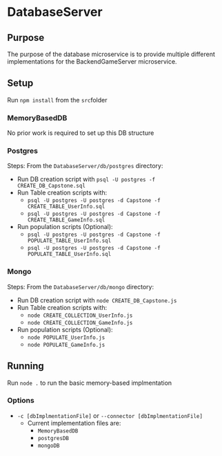 # DatabaseServer

## Purpose
The purpose of the database microservice is to provide multiple different implementations for the BackendGameServer microservice.

## Setup
Run `npm install` from the `src`folder

### MemoryBasedDB
No prior work is required to set up this DB structure

### Postgres
Steps:
From the `DatabaseServer/db/postgres` directory:
- Run DB creation script with `psql -U postgres -f CREATE_DB_Capstone.sql`
- Run Table creation scripts with:
    - `psql -U postgres -U postgres -d Capstone -f CREATE_TABLE_UserInfo.sql`
    - `psql -U postgres -U postgres -d Capstone -f CREATE_TABLE_GameInfo.sql`
- Run population scripts (Optional):
    - `psql -U postgres -U postgres -d Capstone -f POPULATE_TABLE_UserInfo.sql`
    - `psql -U postgres -U postgres -d Capstone -f POPULATE_TABLE_UserInfo.sql`

### Mongo
Steps:
From the `DatabaseServer/db/mongo` directory:
- Run DB creation script with `node CREATE_DB_Capstone.js`
- Run Table creation scripts with:
    - `node CREATE_COLLECTION_UserInfo.js`
    - `node CREATE_COLLECTION_GameInfo.js`
- Run population scripts (Optional):
    - `node POPULATE_UserInfo.js`
    - `node POPULATE_GameInfo.js`

## Running
Run `node .` to run the basic memory-based implmentation

### Options
- `-c [dbImplmentationFile]` or `--connector [dbImplmentationFile]`
    - Current implementation files are:
        - `MemoryBasedDB`
        - `postgresDB`
        - `mongoDB`

